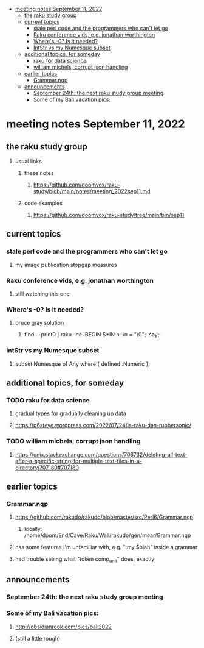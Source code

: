 - [meeting notes September 11, 2022](#org8e68033)
  - [the raku study group](#orgc9fe5dd)
  - [current topics](#org04316a7)
    - [stale perl code and the programmers who can't let go](#org748d8ce)
    - [Raku conference vids, e.g. jonathan worthington](#org5032931)
    - [Where's -0?  Is it needed?](#org09faea4)
    - [IntStr vs my Numesque subset](#org48849f4)
  - [additional topics, for someday](#orgc4ea963)
    - [raku for data science](#org2e3ee11)
    - [william michels, corrupt json handling](#org7978928)
  - [earlier topics](#orgb1f1d2e)
    - [Grammar.nqp](#org9ada496)
  - [announcements](#org260fee1)
    - [September 24th: the next raku study group meeting](#org40725cd)
    - [Some of my Bali vacation pics:](#org2e438b9)


<a id="org8e68033"></a>

# meeting notes September 11, 2022


<a id="orgc9fe5dd"></a>

## the raku study group

1.  usual links

    1.  these notes
    
        1.  <https://github.com/doomvox/raku-study/blob/main/notes/meeting_2022sep11.md>
    
    2.  code examples
    
        1.  <https://github.com/doomvox/raku-study/tree/main/bin/sep11>


<a id="org04316a7"></a>

## current topics


<a id="org748d8ce"></a>

### stale perl code and the programmers who can't let go

1.  my image publication stopgap measures


<a id="org5032931"></a>

### Raku conference vids, e.g. jonathan worthington

1.  still watching this one


<a id="org09faea4"></a>

### Where's -0?  Is it needed?

1.  bruce gray solution

    1.  find . -print0 | raku -ne 'BEGIN $\*IN.nl-in = "\\0"; .say;'


<a id="org48849f4"></a>

### IntStr vs my Numesque subset

1.  subset Numesque of Any where { defined .Numeric };


<a id="orgc4ea963"></a>

## additional topics, for someday


<a id="org2e3ee11"></a>

### TODO raku for data science

1.  gradual types for gradually cleaning up data

2.  <https://p6steve.wordpress.com/2022/07/24/is-raku-dan-rubbersonic/>


<a id="org7978928"></a>

### TODO william michels, corrupt json handling

1.  <https://unix.stackexchange.com/questions/706732/deleting-all-text-after-a-specific-string-for-multiple-text-files-in-a-directory/707180#707180>


<a id="orgb1f1d2e"></a>

## earlier topics


<a id="org9ada496"></a>

### Grammar.nqp

1.  <https://github.com/rakudo/rakudo/blob/master/src/Perl6/Grammar.nqp>

    1.  locally: /home/doom/End/Cave/Raku/Wall/rakudo/gen/moar/Grammar.nqp

2.  has some features I'm unfamiliar with, e.g. ":my $blah" inside a grammar

3.  had trouble seeing what "token comp<sub>unit</sub>" does, exactly


<a id="org260fee1"></a>

## announcements


<a id="org40725cd"></a>

### September 24th: the next raku study group meeting


<a id="org2e438b9"></a>

### Some of my Bali vacation pics:

1.  <http://obsidianrook.com/pics/bali2022>

2.  (still a little rough)
